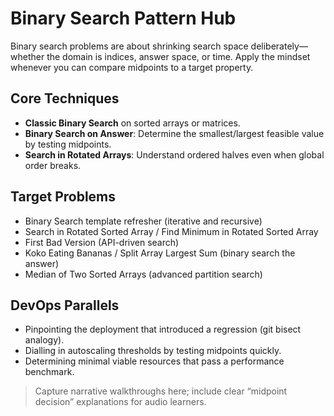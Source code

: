 # Binary Search Pattern Hub

Binary search problems are about shrinking search space deliberately—whether the domain is indices, answer space, or time. Apply the mindset whenever you can compare midpoints to a target property.

## Core Techniques

- **Classic Binary Search** on sorted arrays or matrices.
- **Binary Search on Answer**: Determine the smallest/largest feasible value by testing midpoints.
- **Search in Rotated Arrays**: Understand ordered halves even when global order breaks.

## Target Problems

- Binary Search template refresher (iterative and recursive)
- Search in Rotated Sorted Array / Find Minimum in Rotated Sorted Array
- First Bad Version (API-driven search)
- Koko Eating Bananas / Split Array Largest Sum (binary search the answer)
- Median of Two Sorted Arrays (advanced partition search)

## DevOps Parallels

- Pinpointing the deployment that introduced a regression (git bisect analogy).
- Dialling in autoscaling thresholds by testing midpoints quickly.
- Determining minimal viable resources that pass a performance benchmark.

> Capture narrative walkthroughs here; include clear “midpoint decision” explanations for audio learners.
